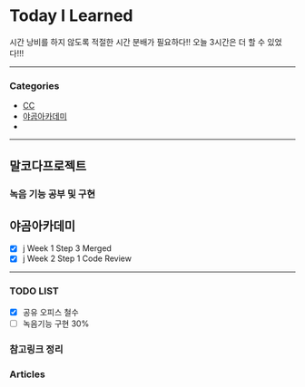 # Today I Learned
시간 낭비를 하지 않도록 적절한 시간 분배가 필요하다!!
오늘 3시간은 더 할 수 있었다!!!

---

### Categories
- [CC](#말코다프로젝트)
- [야곰아카데미](#야곰아카데미)
- 
---

## 말코다프로젝트
### 녹음 기능 공부 및 구현

## 야곰아카데미
- [x] j Week 1 Step 3 Merged
- [x] j Week 2 Step 1 Code Review

---

### TODO LIST
- [x] 공유 오피스 철수
- [ ] 녹음기능 구현 30%

### 참고링크 정리

### Articles




